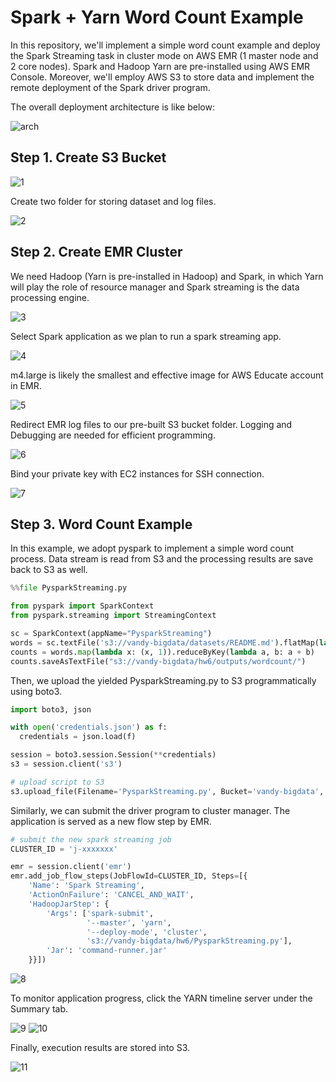 # Spark + Yarn Word Count Example 

In this repository, we'll implement a simple word count example and deploy the Spark Streaming task in cluster mode on AWS EMR (1 master node and 2 core nodes). Spark and Hadoop Yarn are pre-installed using AWS EMR Console. Moreover, we'll employ AWS S3 to store data and implement the remote deployment of the Spark driver program.

The overall deployment architecture is like below:

![arch](images/arch.png)

## Step 1. Create S3 Bucket
![1](images/1.png)

Create two folder for storing dataset and log files.

![2](images/2.png)

## Step 2. Create EMR Cluster

We need Hadoop (Yarn is pre-installed in Hadoop) and Spark, in which Yarn will play the role of resource manager and Spark streaming is the data processing engine.

![3](images/3.png)

Select Spark application as we plan to run a spark streaming app.

![4](images/4.png)

m4.large is likely the smallest and effective image for AWS Educate account in EMR.

![5](images/5.png)

Redirect EMR log files to our pre-built S3 bucket folder. Logging and Debugging are needed for efficient programming.

![6](images/6.png)

Bind your private key with EC2 instances for SSH connection.

![7](images/7.png)

## Step 3. Word Count Example

In this example, we adopt pyspark to implement a simple word count process. Data stream is read from S3 and the processing results are save back to S3 as well.

```python
%%file PysparkStreaming.py

from pyspark import SparkContext
from pyspark.streaming import StreamingContext

sc = SparkContext(appName="PysparkStreaming")
words = sc.textFile('s3://vandy-bigdata/datasets/README.md').flatMap(lambda line: line.split(' '))
counts = words.map(lambda x: (x, 1)).reduceByKey(lambda a, b: a + b)
counts.saveAsTextFile("s3://vandy-bigdata/hw6/outputs/wordcount/")
```
Then, we upload the yielded PysparkStreaming.py to S3 programmatically using boto3.

```python
import boto3, json

with open('credentials.json') as f:
  credentials = json.load(f)

session = boto3.session.Session(**credentials)
s3 = session.client('s3')

# upload script to S3
s3.upload_file(Filename='PysparkStreaming.py', Bucket='vandy-bigdata', Key='hw6/PysparkStreaming.py')
```

Similarly, we can submit the driver program to cluster manager. The application is served as a new flow step by EMR.

```python
# submit the new spark streaming job
CLUSTER_ID = 'j-xxxxxxx'

emr = session.client('emr')
emr.add_job_flow_steps(JobFlowId=CLUSTER_ID, Steps=[{
    'Name': 'Spark Streaming',
    'ActionOnFailure': 'CANCEL_AND_WAIT',
    'HadoopJarStep': {
        'Args': ['spark-submit',
                 '--master', 'yarn',
                 '--deploy-mode', 'cluster',
                 's3://vandy-bigdata/hw6/PysparkStreaming.py'],
        'Jar': 'command-runner.jar'
    }}])
```

![8](images/8.png)

To monitor application progress, click the YARN timeline server under the Summary tab.

![9](images/9.png)
![10](images/10.png)

Finally, execution results are stored into S3.

![11](images/11.png)